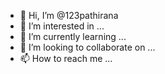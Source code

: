 - 👋 Hi, I’m @123pathirana
- 👀 I’m interested in ...
- 🌱 I’m currently learning ...
- 💞️ I’m looking to collaborate on ...
- 📫 How to reach me ...

<!---
123pathirana/123pathirana is a ✨ special ✨ repository because its `README.md` (this file) appears on your GitHub profile.
You can click the Preview link to take a look at your changes.
--->

